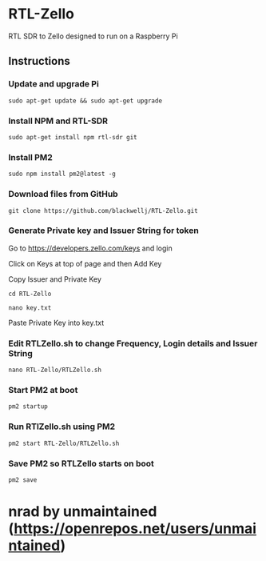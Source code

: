 # RTL-Zello

RTL SDR to Zello designed to run on a Raspberry Pi

## Instructions

### Update and upgrade Pi

```sudo apt-get update && sudo apt-get upgrade```

### Install NPM and RTL-SDR

```sudo apt-get install npm rtl-sdr git```

### Install PM2

```sudo npm install pm2@latest -g```

### Download files from GitHub

```git clone https://github.com/blackwellj/RTL-Zello.git```

### Generate Private key and Issuer String for token

Go to https://developers.zello.com/keys and login

Click on Keys at top of page and then Add Key

Copy Issuer and Private Key

```cd RTL-Zello```

```nano key.txt```

Paste Private Key into key.txt

### Edit RTLZello.sh to change Frequency, Login details and Issuer String

```nano RTL-Zello/RTLZello.sh```

### Start PM2 at boot

```pm2 startup```

### Run RTlZello.sh using PM2

```pm2 start RTL-Zello/RTLZello.sh```

### Save PM2 so RTLZello starts on boot

```pm2 save```

# nrad by unmaintained  (https://openrepos.net/users/unmaintained)
